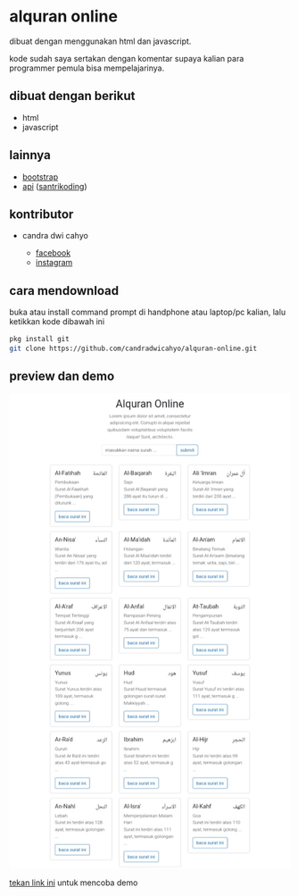 # alquran online

dibuat dengan menggunakan html dan javascript.

kode sudah saya sertakan dengan komentar supaya kalian para programmer pemula bisa mempelajarinya.

## dibuat dengan berikut

* html
* javascript

## lainnya

* [bootstrap](https://getbootstrap.com)
* [api](https://quran-api.santrikoding.com/api/surah/) ([santrikoding](https://santrikoding.com))

## kontributor

* candra dwi cahyo

  * [facebook](https://facebook.com/candradwicahyo18)
  * [instagram](https://instagram.com/candradwicahyo18)

## cara mendownload

buka atau install command prompt di handphone atau laptop/pc kalian, lalu ketikkan kode dibawah ini

```bash 
pkg install git 
git clone https://github.com/candradwicahyo/alquran-online.git
```

## preview dan demo 

![preview](https://github.com/candradwicahyo/alquran-online/blob/master/image.jpg)

[tekan link ini](https://candradwicahyo.github.io/alquran-online) untuk mencoba demo
